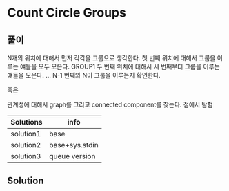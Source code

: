 # Count Circle Groups


## 풀이

N개의 위치에 대해서 먼저 각각을 그룹으로 생각한다. 
첫 번째 위치에 대해서 그룹을 이루는 얘들을 모두 모은다. GROUP1
두 번째 위치에 대해서 세 번째부터 그룹을 이루는 얘들을 모은다. 
...
N-1 번째와 N이 그룹을 이루는지 확인한다. 


혹은

관계성에 대해서 graph를 그리고 connected component를 찾는다. 
점에서 탐험

|Solutions | info|
|---|---|
|solution1|base|
|solution2|base+sys.stdin|
|solution3|queue version|
## Solution
```python


```
